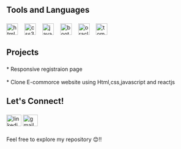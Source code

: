 <h2 align="left">Tools and Languages</h2>

###

<div align="left">
  <img src="https://img.shields.io/badge/HTML5-E34F26?logo=html5&logoColor=white&style=for-the-badge" height="30" alt="html5 logo"  />
  <img width="9" />
  <img src="https://img.shields.io/badge/CSS3-1572B6?logo=css3&logoColor=white&style=for-the-badge" height="30" alt="css3 logo"  />
  <img width="9" />
  <img src="https://img.shields.io/badge/JavaScript-F7DF1E?logo=javascript&logoColor=black&style=for-the-badge" height="30" alt="javascript logo"  />
  <img width="9" />
  <img src="https://img.shields.io/badge/Bootstrap-7952B3?logo=bootstrap&logoColor=white&style=for-the-badge" height="30" alt="bootstrap logo"  />
  <img width="9" />
  <img src="https://img.shields.io/badge/Oracle-F80000?logo=oracle&logoColor=white&style=for-the-badge" height="30" alt="oracle logo"  />
  <img width="9" />
  <img src="https://img.shields.io/badge/Apache Tomcat-F8DC75?logo=apachetomcat&logoColor=black&style=for-the-badge" height="30" alt="tomcat logo"  />
</div>

###

<h2 align="left">Projects</h2>

###

<p align="left">*  Responsive registraion page<br><br>* Clone E-commorce website using  Html,css,javascript and reactjs</p>

###

<h2 align="left">Let's Connect!</h2>

###

<div align="left">
  <img src="https://raw.githubusercontent.com/maurodesouza/profile-readme-generator/master/src/assets/icons/social/linkedin/kveeramanikanta" width="39" height="30" alt="linkedin logo"  />
  <img src="https://raw.githubusercontent.com/maurodesouza/profile-readme-generator/master/src/assets/icons/social/gmail/veeramanikanta4030@gmail.com" width="39" height="30" alt="gmail logo"  />
</div>

###

<p align="left">Feel free to explore my repository 😊!!</p>




